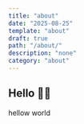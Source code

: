 ```yaml
---
title: "about"
date: "2025-08-25"
template: "about"
draft: true
path: "/about/"
description: "none"
category: "about"
---
```


## Hello 🙋‍♂️

hellow world
